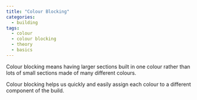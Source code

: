 ```yaml
---
title: "Colour Blocking"
categories:
  - building
tags:
  - colour
  - colour blocking
  - theory
  - basics
---
```


Colour blocking means having larger sections built in one colour rather than lots of small sections made of many different colours.

Colour blocking helps us quickly and easily assign each colour to a different component of the build.
